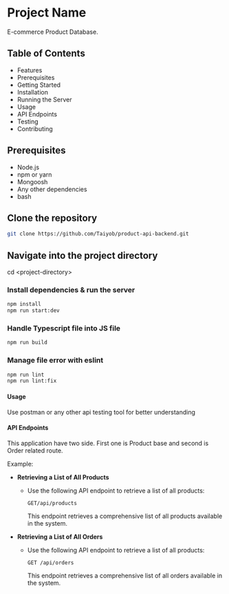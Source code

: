 # Project Name

E-commerce Product Database.

## Table of Contents

- Features
- Prerequisites
- Getting Started
- Installation
- Running the Server
- Usage
- API Endpoints
- Testing
- Contributing

## Prerequisites

- Node.js
- npm or yarn
- Mongoosh
- Any other dependencies
- bash

## Clone the repository

```bash
git clone https://github.com/Taiyob/product-api-backend.git

```

## Navigate into the project directory

cd &lt;project-directory&gt;

### Install dependencies & run the server

```bash
npm install
npm run start:dev
```

### Handle Typescript file into JS file

```bash
npm run build
```

### Manage file error with eslint

```bash
npm run lint
npm run lint:fix
```

#### Usage

Use postman or any other api testing tool for better understanding

#### API Endpoints

This application have two side. First one is Product base and second is Order related route.

Example:

- **Retrieving a List of All Products**

  - Use the following API endpoint to retrieve a list of all products:

    ```plaintext
    GET/api/products
    ```

    This endpoint retrieves a comprehensive list of all products available in the system.

- **Retrieving a List of All Orders**

  - Use the following API endpoint to retrieve a list of all products:

    ```plaintext
    GET /api/orders
    ```

    This endpoint retrieves a comprehensive list of all orders available in the system.
